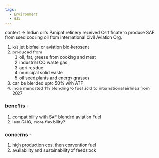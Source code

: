 ```yaml
---
tags:
  - Environment
  - GS1
---
```

context -> Indian oil's Panipat refinery received Certificate to produce SAF from used cooking oil from international Civil Aviation Org.
1. k/a jet biofuel or aviation bio-kerosene
2. produced from 
	1. oil, fat, greese from cooking and meat
	2. industrial CO waste gas
	3. agri residue
	4. municipal solid waste
	5. oil seed plants and energy grasses
3. can be blended upto 50% with ATF
4. india mandated 1% blending to fuel sold to international airlines from 2027
### benefits -
1. compatibility with SAF blended aviation Fuel
2. less GHG, more flexibility?
### concerns - 
1. high production cost then convention fuel
2. availability and sustainability of feedstock